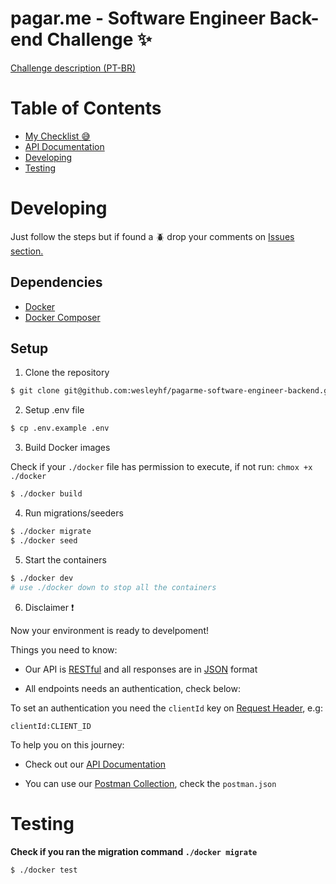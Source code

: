 # pagar.me - Software Engineer Back-end Challenge :sparkles:

<a href="https://github.com/pagarme/vagas/tree/master/desafios/software-engineer-backend" target="_blank">Challenge description (PT-BR)</a>

# Table of Contents

- [My Checklist :sweat_smile:](https://github.com/wesleyhf/pagarme-software-engineer-backend/issues/1)
- [API Documentation](https://github.com/wesleyhf/pagarme-software-engineer-backend/wiki/API-Documentation)
- [Developing](#developing)
- [Testing](#testing)


# Developing

Just follow the steps but if found a :beetle: drop your comments on [Issues section.](https://github.com/wesleyhf/pagarme-software-engineer-backend/issues)

## Dependencies

- <a href="https://docs.docker.com/install/" target="_blank">Docker</a>
- <a href="https://docs.docker.com/compose/install/" target="_blank">Docker Composer</a>

## Setup

1. Clone the repository

```sh
$ git clone git@github.com:wesleyhf/pagarme-software-engineer-backend.git
```

2. Setup .env file

```sh
$ cp .env.example .env
```

3. Build Docker images

Check if your `./docker` file has permission to execute, if not run: `chmox +x ./docker`

```sh
$ ./docker build
```

4. Run migrations/seeders

```sh
$ ./docker migrate
$ ./docker seed
```

5. Start the containers

```sh
$ ./docker dev
# use ./docker down to stop all the containers
```

6. Disclaimer :exclamation:

Now your environment is ready to develpoment!

Things you need to know:

- Our API is [RESTful](https://en.wikipedia.org/wiki/Representational_state_transfer) and all responses are in [JSON](http://www.json.org/) format

- All endpoints needs an authentication, check below:

To set an authentication you need the `clientId` key on [Request Header](https://developer.mozilla.org/en-US/docs/Web/HTTP/Headers), e.g:

```
clientId:CLIENT_ID
```

To help you on this journey:

- Check out our [API Documentation](https://github.com/wesleyhf/pagarme-software-engineer-backend/wiki/API-Documentation)

- You can use our [Postman Collection](https://learning.getpostman.com/docs/postman/collections/intro-to-collections/), check the `postman.json`

# Testing

**Check if you ran the migration command `./docker migrate`**

```sh
$ ./docker test
```
